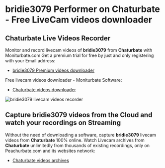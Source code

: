 # bridie3079 Performer on Chaturbate - Free LiveCam videos downloader

## Chaturbate Live Videos Recorder

Monitor and record livecam videos of **bridie3079** from **Chaturbate** with Moniturbate.com
Get a premium trial for free by just and only registering with your Email address:
* [bridie3079 Premium videos downloader](https://moniturbate.com/request-demo-licence-key.html)

Free livecam videos downloader - Moniturbate Software:
* [Chaturbate videos downloader](https://moniturbate.com/moniturbate-download-software.html)

![bridie3079 livecam videos recorder](https://peachurnet.com/templates/moniturbate-software.png)


## Capture bridie3079 videos from the Cloud and watch your recordings on Streaming

Without the need of downloading a software, capture **bridie3079** livecam videos from **Chaturbate** 100% online.
Watch Livecam archives from **Chaturbate** unlimitedly from thousands of existing recordings, only on Peachurbate.com and its websites network:
* [Chaturbate videos archives](https://peachurnet.com/)
